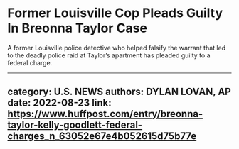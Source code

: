 # Former Louisville Cop Pleads Guilty In Breonna Taylor Case

A former Louisville police detective who helped falsify the warrant that led to the deadly police raid at Taylor’s apartment has pleaded guilty to a federal charge.

---
category: U.S. NEWS
authors: DYLAN LOVAN, AP
date: 2022-08-23
link: https://www.huffpost.com/entry/breonna-taylor-kelly-goodlett-federal-charges_n_63052e67e4b052615d75b77e
---
